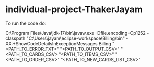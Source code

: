 # individual-project-ThakerJayam

To run the code do:


C:\Program Files\Java\jdk-17\bin\javaw.exe
-Dfile.encoding=Cp1252
-classpath "C:\Users\jayam\eclipse-workspace\Billing\bin" -XX:+ShowCodeDetailsInExceptionMessages Billing "<PATH_TO_ERROR_TXT>" "<PATH_TO_OUTPUT_CSV>" "<PATH_TO_CARDS_CSV> "<PATH_TO_ITEMS_CSV>" "<PATH_TO_ORDER_CSV>" "<PATH_TO_NEW_CARDS_LIST_CSV>"
